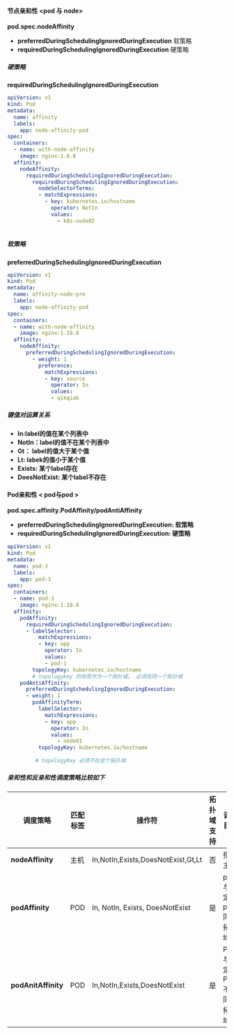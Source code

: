 #### 节点亲和性 <pod 与 node>

**pod.spec.nodeAffinity**

* **preferredDuringSchedulingIgnoredDuringExecution** 软策略
* **requiredDuringSchedulingIgnoredDuringExecution** 硬策略

##### 硬策略

**requiredDuringSchedulingIgnoredDuringExecution**

```yaml
apiVersion: v1
kind: Pod
metadata:
  name: affinity
  labels:
    app: node-affinity-pod
spec:
  containers:
  - name: with-node-affinity
    image: nginx:1.6.0
  affinity:
    nodeAffinity:
      requiredDuringSchedulingIgnoredDuringExecution:
        requiredDuringSchedulingIgnoredDuringExecution:
          nodeSelectorTerms:
          - matchExpressions:
            - key: kubernetes.io/hostname
              operator: NotIn
              values:
                - k8s-node02
      

```

##### 软策略

**preferredDuringSchedulingIgnoredDuringExecution**

```yaml
apiVersion: v1
kind: Pod
metadata:
  name: affinity-node-pre
  labels:
    app: node-affinity-pod
spec:
  containers:
  - name: with-node-affinity
    image: nginx:1.18.0
  affinity:
    nodeAffinity:
      preferredDuringSchedulingIgnoredDuringExecution:
        - weight: 1
          preference:
            matchExpressions:
            - key: source
              operator: In
              values:
              - qikqiak

```



##### 键值对运算关系

* **In:label的值在某个列表中**
* **NotIn：label的值不在某个列表中**
* **Gt： label的值大于某个值**
* **Lt: labek的值小于某个值**
* **Exists: 某个label存在**
* **DoesNotExist: 某个label不存在**

<!-- 如果`nodeSelectorTerms`下面有多个选项的话，满足任何一个条件就可以了；如果`matchExpressions`有多个选项的话，则必须同时满足这些条件才能正常调度 pod -->

#### Pod亲和性  < pod与pod >

**pod.spec.affinity.PodAffinity/podAntiAffinity**

* **preferredDuringSchedulingIgnoredDuringExecution: 软策略**
* **requiredDuringSchedulingIgnoredDuringExecution: 硬策略**

```yaml
apiVersion: v1
kind: Pod
metadata:
  name: pod-3
  labels:
    app: pod-3
spec:
  containers:
  - name: pod-3
    image: nginx:1.18.0
  affinity:
    podAffinity:
      requiredDuringSchedulingIgnoredDuringExecution:
      - labelSelector:
          matchExpressions:
          - key: app
            operator: In
            values:
            - pod-1
        topologyKey: kubernetes.io/hostname
        # topologykey 的标签作为一个拓扑域， 必须在同一个拓扑域
    podAntiAffinity:
      preferredDuringSchedulingIgnoredDuringExecution:
      - weight: 1
        podAffinityTerm:
          labelSelector:
            matchExpressions:
            - key: app
              operator: In
              values:
                - node01
          topologyKey: kubernetes.io/hostname
      
         # topologyKey 必须不在这个拓扑域

```

##### 亲和性和反亲和性调度策略比较如下

| 调度策略            | 匹配标签 | 操作符                             | 拓扑域支持 | 调度目标                   |
| ------------------- | -------- | ---------------------------------- | ---------- | -------------------------- |
| **nodeAffinity**    | 主机     | In,NotIn,Exists,DoesNotExist,Gt,Lt | 否         | 指定主机                   |
| **podAffinity**     | POD      | In, NotIn, Exists, DoesNotExist    | 是         | pod与指定pod同一拓扑域     |
| **podAnitAffinity** | POD      | In,NotIn,Exists,DoesNotExist       | 是         | POD与指定POD不在同一拓扑域 |

